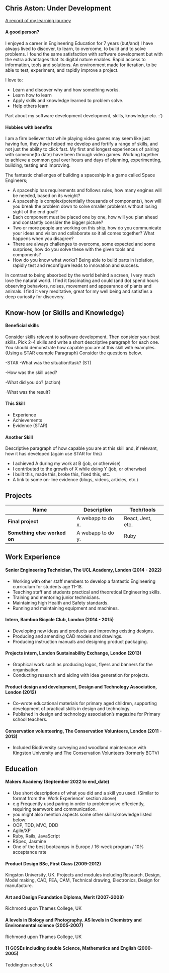 ## Chris Aston: Under Development

[A record of my learning journey](https://github.com/AUTOMCAS/learning_journey)
#### A good person?

I enjoyed a career in Engineering Education for 7 years (but/and) I have always lived to discover, to learn, to overcome, to build and to solve problems. I found the same satisfaction with software development but with the extra advantages that its digital nature enables. Rapid access to information, tools and solutions. An environment made for iteration, to be able to test, experiment, and rapidly improve a project.

I love to:
- Learn and discover why and how something works.
- Learn how to learn
- Apply skills and knowledge learned to problem solve.
- Help others learn

Part about my software development development, skills, knowledge etc.  :')

#### Hobbies with benefits
I am a firm believer that while playing video games may seem like just having fun, they have helped me develop and fortify a range of skills, and not just the ability to click fast. My first and longest experiences of pairing with someone(to date) have been through video games. Working together to achieve a common goal over hours and days of planning, experimenting, building, testing and improving.

The fantastic challenges of building a spaceship in a game called Space Engineers;
- A spaceship has requirements and follows rules, how many engines will be needed, based on its weight?
- A spaceship is complex(potentially thousands of components), how will you break the problem down to solve smaller problems without losing sight of the end goal?
- Each component must be placed one by one, how will you plan ahead and constantly consider the bigger picture?
- Two or more people are working on this ship, how do you communicate your ideas and vision and collaborate so it all comes together? What happens when you disagree?
- There are always challenges to overcome, some expected and some surprises, how do you solve these with the given tools and components?
- How do you know what works? Being able to build parts in isolation, rapidly test and reconfigure leads to innovation and success.


In contrast to being absorbed by the world behind a screen, I very much love the natural world. I find it fascinating and could (and do) spend hours observing behaviors, noises, movement and appearance of plants and animals. I find it very meditative, great for my well being and satisfies a deep curiosity for discovery.


## Know-how (or Skills and Knowledge)



#### Beneficial skills

Consider skills relevent to software development. Then consider your best skills. Pick 2-4 skills and write a short descriptive paragraph for each one. You should demonstrate how capable you are at this skill with examples.
(Using a STAR example Paragraph) Consider the questions below.

-STAR
-What was the situation/task? (ST)

-How was the skill used?

-What did you do? (action)

-What was the result?


#### This Skill

- Experience
- Achievements
- Evidence (STAR)

#### Another Skill

Descriptive paragraph of how capable you are at this skill and, if relevant, how it has developed (again use STAR for this)

- I achieved A during my work at B (job, or otherwise)
- I contributed to the growth of X while doing Y (job, or otherwise)
- I built this, made this, broke this, fixed this, etc.
- A link to some on-line evidence (blogs, videos, articles, etc.)


## Projects

| Name                         | Description       | Tech/tools        |
| ---------------------------- | ----------------- | ----------------- |
| **Final project**            | A webapp to do x. | React, Jest, etc. |
| **Something else worked on** | A webapp to do y. | Ruby              |



## Work Experience

#### Senior Engineering Technician, The UCL Academy, London (2014 - 2022)
- Working with other staff members to develop a fantastic Engineering curriculum for students age 11-18.
- Teaching staff and students practical and theoretical Engineering skills.
- Training and mentoring junior technicians.
- Maintaining high Health and Safety standards.
- Running and maintaining equipment and machines.

#### Intern, Bamboo Bicycle Club, London (2014 - 2015) 
- Developing new ideas and products and improving existing designs. 
- Producing and amending CAD models and drawings. 
- Producing instruction manuals and designing product packaging.

#### Projects intern, London Sustainability Exchange, London (2013) 
- Graphical work such as producing logos, flyers and banners for the organisation. 
- Conducting research and aiding with idea generation for projects. 

#### Product design and development, Design and Technology Association, London (2012) 
- Co-wrote educational materials for primary aged children, supporting development of practical skills in design and technology. 
- Published in design and technology association’s magazine for Primary school teachers.

#### Conservation volunteering, The Conservation Volunteers, London (2011 - 2013)
- Included Biodiversity surveying and woodland maintenance with Kingston University and The Conservation Volunteers (formerly BCTV)



## Education

#### Makers Academy (September 2022 to end_date)
- Use short descriptions of what you did and a skill you used. (Similar to format from the 'Work Experience' section above)
- e.g Frequently used paring in order to problemsolve effeciently, requiring teamwork and communication.
- you might also mention aspects some other skills/knowledge listed below: 
- OOP, TDD, MVC, DDD
- Agile/XP
- Ruby, Rails, JavaScript
- RSpec, Jasmine
- One of the best bootcamps in Europe / 16-week program / 10% acceptance rate

#### Product Design BSc, First Class (2009-2012)
Kingston University, UK. 
Projects and modules including Research, Design, Model making, CAD, FEA, CAM, Technical drawing, Electronics, Design for manufacture.

#### Art and Design Foundation Diploma, Merit (2007-2008)
Richmond upon Thames College, UK

#### A levels in Biology and Photography. AS levels in Chemistry and Environmental science (2005-2007)
Richmond upon Thames College, UK

#### 11 GCSEs including double Science, Mathematics and English (2000-2005)
Teddington school, UK	
